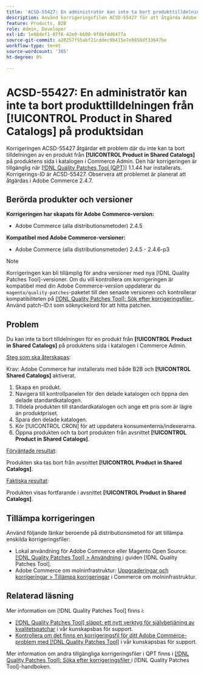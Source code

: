 ```yaml
---
title: 'ACSD-55427: En administratör kan inte ta bort produkttilldelningen från **[!UICONTROL Product in Shared Catalogs]** på produktens sida'
description: Använd korrigeringsfilen ACSD-55427 för att åtgärda Adobe Commerce-problemet där en produkt inte kan tas bort från **[!UICONTROL Product in Shared Catalogs]**.
feature: Products, B2B
role: Admin, Developer
exl-id: 1e08def1-07f6-42e0-b600-9f0bfdd6477a
source-git-commit: a28257f55abf21cddec9b415e7e8858df33647be
workflow-type: tm+mt
source-wordcount: '385'
ht-degree: 0%

---
```


# ACSD-55427: En administratör kan inte ta bort produkttilldelningen från **[!UICONTROL Product in Shared Catalogs]** på produktsidan

Korrigeringen ACSD-55427 åtgärdar ett problem där du inte kan ta bort tilldelningen av en produkt från **[!UICONTROL Product in Shared Catalogs]** på produktens sida i katalogen i Commerce Admin. Den här korrigeringen är tillgänglig när [[!DNL Quality Patches Tool (QPT)]](/help/announcements/adobe-commerce-announcements/magento-quality-patches-released-new-tool-to-self-serve-quality-patches.md) 1.1.44 har installerats. Korrigerings-ID är ACSD-55427. Observera att problemet är planerat att åtgärdas i Adobe Commerce 2.4.7.

## Berörda produkter och versioner

**Korrigeringen har skapats för Adobe Commerce-version:**

* Adobe Commerce (alla distributionsmetoder) 2.4.5

**Kompatibel med Adobe Commerce-versioner:**

* Adobe Commerce (alla distributionsmetoder) 2.4.5 - 2.4.6-p3

>[!NOTE]
>
>Korrigeringen kan bli tillämplig för andra versioner med nya [!DNL Quality Patches Tool]-versioner. Om du vill kontrollera om korrigeringen är kompatibel med din Adobe Commerce-version uppdaterar du `magento/quality-patches`-paketet till den senaste versionen och kontrollerar kompatibiliteten på [[!DNL Quality Patches Tool]: Sök efter korrigeringsfiler ](https://experienceleague.adobe.com/tools/commerce-quality-patches/index.html). Använd patch-ID:t som söknyckelord för att hitta patchen.

## Problem

Du kan inte ta bort tilldelningen för en produkt från **[!UICONTROL Product in Shared Catalogs]** på produktens sida i katalogen i Commerce Admin.

<u>Steg som ska återskapas</u>:

Krav: Adobe Commerce har installerats med både B2B och **[!UICONTROL Shared Catalogs]** aktiverat.
1. Skapa en produkt.
1. Navigera till kontrollpanelen för den delade katalogen och öppna den delade standardkatalogen.
1. Tilldela produkten till standardkatalogen och ange ett pris som är lägre än produktpriset.
1. Spara den delade katalogen.
1. Kör [!UICONTROL CRON] för att uppdatera konsumenterna/indexerarna.
1. Öppna produkten och ta bort produkten från avsnittet **[!UICONTROL Product in Shared Catalogs]**.

<u>Förväntade resultat</u>:

Produkten ska tas bort från avsnittet **[!UICONTROL Product in Shared Catalogs]**.

<u>Faktiska resultat</u>:

Produkten visas fortfarande i avsnittet **[!UICONTROL Product in Shared Catalogs]**.

## Tillämpa korrigeringen

Använd följande länkar beroende på distributionsmetod för att tillämpa enskilda korrigeringsfiler:

* Lokal användning för Adobe Commerce eller Magento Open Source: [[!DNL Quality Patches Tool] > Användning ](https://experienceleague.adobe.com/docs/commerce-operations/tools/quality-patches-tool/usage.html) i guiden [!DNL Quality Patches Tool].
* Adobe Commerce om molninfrastruktur: [Uppgraderingar och korrigeringar > Tillämpa korrigeringar](https://experienceleague.adobe.com/docs/commerce-cloud-service/user-guide/develop/upgrade/apply-patches.html) i Commerce om molninfrastruktur.

## Relaterad läsning

Mer information om [!DNL Quality Patches Tool] finns i:

* [[!DNL Quality Patches Tool] släppt: ett nytt verktyg för självbetjäning av kvalitetspatchar](/help/announcements/adobe-commerce-announcements/magento-quality-patches-released-new-tool-to-self-serve-quality-patches.md) i vår kunskapsbas för support.
* [Kontrollera om det finns en korrigeringsfil för ditt Adobe Commerce-problem med  [!DNL Quality Patches Tool]](/help/support-tools/patches-available-in-qpt-tool/check-patch-for-magento-issue-with-magento-quality-patches.md) i vår kunskapsbas för support.

Mer information om andra tillgängliga korrigeringsfiler i QPT finns i [[!DNL Quality Patches Tool]: Söka efter korrigeringsfiler ](https://experienceleague.adobe.com/tools/commerce-quality-patches/index.html) i [!DNL Quality Patches Tool]-handboken.
